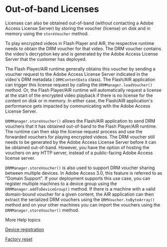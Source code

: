 # Out-of-band Licenses

<div>

Licenses can also be obtained out-of-band (without contacting a Adobe Access
License Server) by storing the voucher (license) on disk and in memory using the
`storeVoucher` method.

To play encrypted videos in Flash Player and AIR, the respective runtime needs
to obtain the DRM voucher for that video. The DRM voucher contains the video's
decryption key and is generated by the Adobe Access License Server that the
customer has deployed.

The Flash Player/AIR runtime generally obtains this voucher by sending a voucher
request to the Adobe Access License Server indicated in the video's DRM metadata
( `DRMContentData` class). The Flash/AIR application can trigger this license
request by calling the `DRMManager.loadVoucher()` method. Or, the Flash
Player/AIR runtime will automatically request a license at the start of the
encrypted video playback if there is no license for the content on disk or in
memory. In either case, the Flash/AIR application's performance gets impacted by
communicating with the Adobe Access License Server.

`DRMManager.storeVoucher()` allows the Flash/AIR application to send DRM
vouchers that it has obtained out-of-band to the Flash Player/AIR runtime. The
runtime can then skip the license request process and use the forwarded vouchers
for playing encrypted videos. The DRM voucher still needs to be generated by the
Adobe Access License Server before it can be obtained out-of-band. However, you
have the option of hosting the vouchers on any HTTP server, instead of a
public-facing Adobe Access license server.

`DRMManager.storeVoucher()` is also used to support DRM voucher sharing between
multiple devices. In Adobe Access 3.0, this feature is referred to as "Domain
Support". If your deployment supports this use case, you can register multiple
machines to a device group using the `DRMManager.addToDeviceGroup()` method. If
there is a machine with a valid domain-bound voucher for a given content, the
AIR application can then extract the serialized DRM vouchers using the
`DRMVoucher.toByteArray()` method and on your other machines you can import the
vouchers using the `DRMManager.storeVoucher()` method.

</div>

<div>

<div>

More Help topics

</div>

<div>

[Device registration](WS5262178513756206-23ef6621131a8f8c6f2-8000.html)

[Factory reset](WS5262178513756206-6236898c131a9209b5d-8000.html)

</div>

<div>

</div>

</div>
